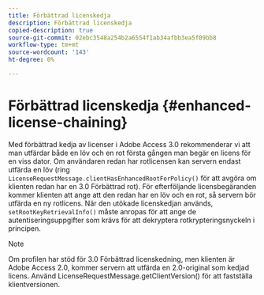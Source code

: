 ```yaml
---
title: Förbättrad licenskedja
description: Förbättrad licenskedja
copied-description: true
source-git-commit: 02ebc3548a254b2a6554f1ab34afbb3ea5f09bb8
workflow-type: tm+mt
source-wordcount: '143'
ht-degree: 0%

---
```


# Förbättrad licenskedja {#enhanced-license-chaining}

Med förbättrad kedja av licenser i Adobe Access 3.0 rekommenderar vi att man utfärdar både en löv och en rot första gången man begär en licens för en viss dator. Om användaren redan har rotlicensen kan servern endast utfärda en löv (ring `LicenseRequestMessage.clientHasEnhancedRootForPolicy()` för att avgöra om klienten redan har en 3.0 Förbättrad rot). För efterföljande licensbegäranden kommer klienten att ange att den redan har en löv och en rot, så servern bör utfärda en ny rotlicens. När den utökade licenskedjan används, `setRootKeyRetrievalInfo()` måste anropas för att ange de autentiseringsuppgifter som krävs för att dekryptera rotkrypteringsnyckeln i principen.

>[!NOTE]
>
>Om profilen har stöd för 3.0 Förbättrad licenskedning, men klienten är Adobe Access 2.0, kommer servern att utfärda en 2.0-original som kedjad licens. Använd LicenseRequestMessage.getClientVersion() för att fastställa klientversionen.
